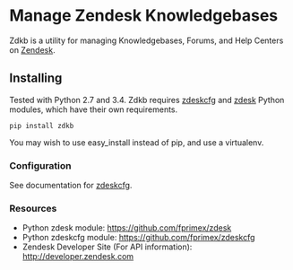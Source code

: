 # Manage Zendesk Knowledgebases

Zdkb is a utility for managing Knowledgebases, Forums, and Help Centers on
[Zendesk](http://www.zendesk.com).

## Installing

Tested with Python 2.7 and 3.4. Zdkb requires
[zdeskcfg](http://github.com/fprimex/zdeskcfg) and
[zdesk](http://github.com/fprimex/zdesk) Python modules, which have their own
requirements.

```
pip install zdkb
```

You may wish to use easy\_install instead of pip, and use a virtualenv.

### Configuration

See documentation for [zdeskcfg](http://github.com/fprimex/zdeskcfg).

### Resources

* Python zdesk module: https://github.com/fprimex/zdesk
* Python zdeskcfg module: https://github.com/fprimex/zdeskcfg
* Zendesk Developer Site (For API information): http://developer.zendesk.com

